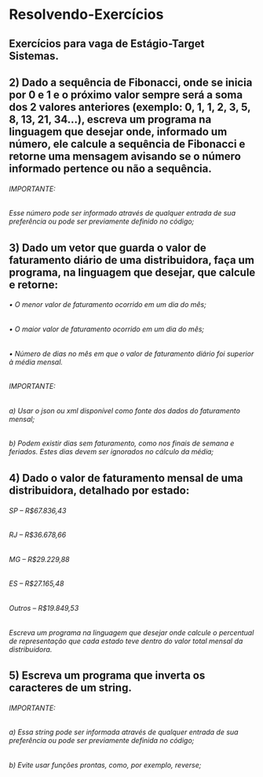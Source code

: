 # Resolvendo-Exercícios

## Exercícios para vaga de Estágio-Target Sistemas.

## 2) Dado a sequência de Fibonacci, onde se inicia por 0 e 1 e o próximo valor sempre será a soma dos 2 valores anteriores (exemplo: 0, 1, 1, 2, 3, 5, 8, 13, 21, 34...), escreva um programa na linguagem que desejar onde, informado um número, ele calcule a sequência de Fibonacci e retorne uma mensagem avisando se o número informado pertence ou não a sequência.

###### IMPORTANTE:
###### Esse número pode ser informado através de qualquer entrada de sua preferência ou pode ser previamente definido no código;

## 3) Dado um vetor que guarda o valor de faturamento diário de uma distribuidora, faça um programa, na linguagem que desejar, que calcule e retorne:
######    • O menor valor de faturamento ocorrido em um dia do mês;
######    • O maior valor de faturamento ocorrido em um dia do mês;
######    • Número de dias no mês em que o valor de faturamento diário foi superior à média mensal.

###### IMPORTANTE:
###### a) Usar o json ou xml disponível como fonte dos dados do faturamento mensal;
###### b) Podem existir dias sem faturamento, como nos finais de semana e feriados. Estes dias devem ser ignorados no cálculo da média;

## 4) Dado o valor de faturamento mensal de uma distribuidora, detalhado por estado:

###### SP – R$67.836,43
###### RJ – R$36.678,66
###### MG – R$29.229,88
###### ES – R$27.165,48
###### Outros – R$19.849,53

###### Escreva um programa na linguagem que desejar onde calcule o percentual de representação que cada estado teve dentro do valor total mensal da distribuidora.

## 5) Escreva um programa que inverta os caracteres de um string.

###### IMPORTANTE:
###### a) Essa string pode ser informada através de qualquer entrada de sua preferência ou pode ser previamente definida no código;
###### b) Evite usar funções prontas, como, por exemplo, reverse;